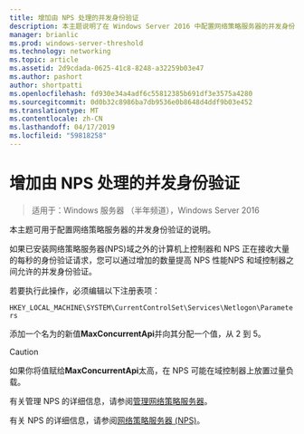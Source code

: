 ```yaml
---
title: 增加由 NPS 处理的并发身份验证
description: 本主题说明了在 Windows Server 2016 中配置网络策略服务器的并发身份验证。
manager: brianlic
ms.prod: windows-server-threshold
ms.technology: networking
ms.topic: article
ms.assetid: 2d9cdada-0625-41c8-8248-a32259b03e47
ms.author: pashort
author: shortpatti
ms.openlocfilehash: fd930e34a4adf6c55812385b691df3e3575a4280
ms.sourcegitcommit: 0d0b32c8986ba7db9536e0b8648d4ddf9b03e452
ms.translationtype: MT
ms.contentlocale: zh-CN
ms.lasthandoff: 04/17/2019
ms.locfileid: "59818258"
---
```

# <a name="increase-concurrent-authentications-processed-by-nps"></a>增加由 NPS 处理的并发身份验证

>适用于：Windows 服务器 （半年频道），Windows Server 2016

本主题可用于配置网络策略服务器的并发身份验证的说明。

如果已安装网络策略服务器\(NPS\)域之外的计算机上控制器和 NPS 正在接收大量的每秒的身份验证请求，您可以通过增加的数量提高 NPS 性能NPS 和域控制器之间允许的并发身份验证。

若要执行此操作，必须编辑以下注册表项： 

`HKEY_LOCAL_MACHINE\SYSTEM\CurrentControlSet\Services\Netlogon\Parameters`

添加一个名为的新值**MaxConcurrentApi**并向其分配一个值，从 2 到 5。 

>[!CAUTION]
>如果你将值赋给**MaxConcurrentApi**太高，在 NPS 可能在域控制器上放置过量负载。

有关管理 NPS 的详细信息，请参阅[管理网络策略服务器](nps-manage-top.md)。

有关 NPS 的详细信息，请参阅[网络策略服务器 (NPS)](nps-top.md)。